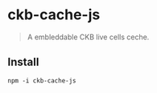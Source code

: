 ckb-cache-js
============

> A embleddable CKB live cells ceche.

## Install

```
npm -i ckb-cache-js
```